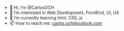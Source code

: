 - 👋 Hi, I’m @CarlosOCH
- 👀 I’m interested in Web Development, FrontEnd, UI, UX
- 🌱 I’m currently learning html, CSS, js
- 📫 How to reach me: carlos.och@outlook.com 

<!---
CarlosOCH/CarlosOCH is a ✨ special ✨ repository because its `README.md` (this file) appears on your GitHub profile.
You can click the Preview link to take a look at your changes.
--->
